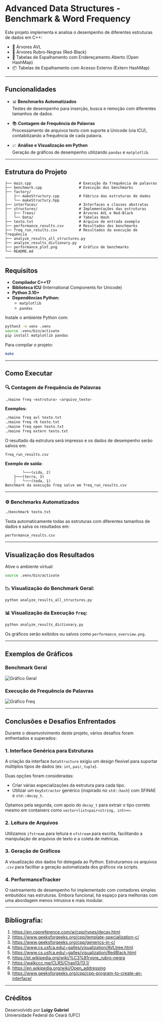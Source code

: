 # Advanced Data Structures - Benchmark & Word Frequency

Este projeto implementa e analisa o desempenho de diferentes estruturas de dados em C++:

- 🌲 Árvores AVL
- 🌳 Árvores Rubro-Negras (Red-Black)
- 🧹 Tabelas de Espalhamento com Endereçamento Aberto (Open HashMap)
- 📦 Tabelas de Espalhamento com Acesso Externo (Extern HashMap)

---

## Funcionalidades

- 📊 **Benchmarks Automatizados**  
  Testes de desempenho para inserção, busca e remoção com diferentes tamanhos de dados.

- 📚 **Contagem de Frequência de Palavras**  
  Processamento de arquivos texto com suporte a Unicode (via ICU), contabilizando a frequência de cada palavra.

- 📈 **Análise e Visualização em Python**  
  Geração de gráficos de desempenho utilizando `pandas` e `matplotlib`.

---

## Estrutura do Projeto

```text
├── main.cpp                      # Execução da frequência de palavras
├── benchmark.cpp                 # Execução dos benchmarks
├── factory/
│   ├── makeStructury.cpp         # Fábrica das estruturas de dados
│   └── makeStructury.hpp
├── interfaces/                   # Interfaces e classes abstratas
├── structures/                   # Implementações das estruturas
│   ├── Trees/                    # Árvores AVL e Red-Black
│   └── Data/                     # Tabelas Hash
├── texto.txt                     # Arquivo de entrada exemplo
├── performance_results.csv       # Resultados dos benchmarks
├── freq_run_results.csv          # Resultados da execução de frequência
├── analyze_results_all_structures.py
├── analyze_results_dictionary.py
├── performance_plot.png          # Gráfico de benchmarks
└── README.md
```

---

## Requisitos

- **Compilador C++17**
- **Biblioteca ICU** (International Components for Unicode)
- **Python 3.10+**
- **Dependências Python:**
  - `matplotlib`
  - `pandas`

Instale o ambiente Python com:

```bash
python3 -m venv .venv
source .venv/bin/activate
pip install matplotlib pandas
```

Para compilar o projeto:

```bash
make
```

---

## Como Executar

### 🔍 Contagem de Frequência de Palavras

```bash
./maine freq <estrutura> <arquivo_texto>
```

**Exemplos:**

```bash
./maine freq avl texto.txt
./maine freq rb texto.txt
./maine freq open texto.txt
./maine freq extern texto.txt
```

O resultado da estrutura será impresso e os dados de desempenho serão salvos em:

```text
freq_run_results.csv
```

**Exemplo de saída:**

```text
        └───(vida, 2)
    ├───(terra, 3)
    │   └───(toda, 1)
Benchmark da execução freq salvo em freq_run_results.csv
```

---

### ⚙️ Benchmarks Automatizados

```bash
./benchmark texto.txt
```

Testa automaticamente todas as estruturas com diferentes tamanhos de dados e salva os resultados em:

```text
performance_results.csv
```

---

## Visualização dos Resultados

Ative o ambiente virtual:

```bash
source .venv/bin/activate
```

### 📉 Visualização do Benchmark Geral:

```bash
python analyze_results_all_structures.py
```

### 📊 Visualização da Execução `freq`:

```bash
python analyze_results_dictionary.py
```

Os gráficos serão exibidos ou salvos como `performance_overview.png`.

---

## Exemplos de Gráficos

### Benchmark Geral

![Gráfico Geral](performance_analysis.png)

### Execução de Frequência de Palavras

![Gráfico Freq](performance_overview.png)

---

## Conclusões e Desafios Enfrentados

Durante o desenvolvimento deste projeto, vários desafios foram enfrentados e superados:

### 1. Interface Genérica para Estruturas

A criação da interface `DataStructure` exigiu um design flexível para suportar múltiplos tipos de dados (ex: `int`, `pair`, `tuple`).

Duas opções foram consideradas:

- Criar várias especializações da estrutura para cada tipo.
- Utilizar um `KeyExtractor` genérico (inspirado no `std::hash`) com SFINAE e `std::decay_t`.

Optamos pela segunda, com apoio do `decay_t` para extrair o tipo correto mesmo em containers como `vector<list<pair<string, int>>>`.

### 2. Leitura de Arquivos

Utilizamos `ifstream` para leitura e `ofstream` para escrita, facilitando a manipulação de arquivos de texto e a coleta de métricas.

### 3. Geração de Gráficos

A visualização dos dados foi delegada ao Python. Estruturamos os arquivos `.csv` para facilitar a geração automatizada dos gráficos via scripts.

### 4. PerformanceTracker

O rastreamento de desempenho foi implementado com contadores simples embutidos nas estruturas. Embora funcional, há espaço para melhorias com uma abordagem menos intrusiva e mais modular.

---

## Bibliografia:

1. https://en.cppreference.com/w/cpp/types/decay.html
2. https://www.geeksforgeeks.org/cpp/template-specialization-c/
3. https://www.geeksforgeeks.org/cpp/generics-in-c/
4. https://www.cs.usfca.edu/~galles/visualization/AVLtree.html
5. https://www.cs.usfca.edu/~galles/visualization/RedBlack.html
6. https://pt.wikipedia.org/wiki/%C3%81rvore_rubro-negra
7. https://walkccc.me/CLRS/Chap13/13.1/
8. https://en.wikipedia.org/wiki/Open_addressing
9. https://www.geeksforgeeks.org/cpp/cpp-program-to-create-an-interface/

---

## Créditos

Desenvolvido por **Luigy Gabriel**  
Universidade Federal do Ceará (UFC)
